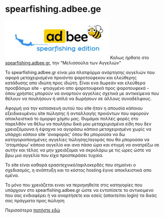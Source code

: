 # spearfishing.adbee.ge

![](images/logo.jpg)
Καλως ήρθατε στο [spearfishing.adbee.gr](https://spearfishing.adbee.gr), την "Mελισσούλα των Aγγελιών"



To spearfishing.adbee.gr είναι μία πλατφόρμα ανάρτησης αγγελιών που αφορά μεταχειρισμένα προιόντα ψαροτούφεκου και ελεύθερης κατάδυσης απο ιδιώτη προς ιδιώτη. Είναι ενα δωρεάν και ελεύθερα προσβάσιμο site - φτιαγμένο απο ψαροτουφεκά προς ψαροτουφεκά - όπου χρήστες μπορούν να αναρτούν αγγελίες σχετικά με αντικείμενα που θέλουν να πουλήσουν ή απλά να δωρήσουν σε άλλους συναδέλφους.

Αφορμή για την κατασκευή αυτού του site ήταν η απουσία κάποιου εξειδικευμένου site πώλησης ή ανταλλαγής προιόντων που αφορούν αποκλειστικά το όμορφο χόμπυ μας. Θυμάμαι πολλές φορές στο παρελθόν να θέλω να πουλήσω δικά μου μεταχειρισμένα είδη που δεν χρειαζόμουνα ή έψαχνα να αγοράσω κάποιο μεταχειρισμένο χωρίς
να υπάρχει κάποιο site 'αναφοράς' όπου θα μπορούσα να δω κατηγοριοποιημένες αγγελίες πώλησης/αγοράς που θα μπορούσα να 'σταμπάρω' κάποια αγγελία και ανα πάσα ώρα και στιγμή να ανατρέξω σε αυτήν και τέλος
να μην χρειάζομαι να σκρολάρω με τις ώρες ώστε να βρω μια αγγελία που είχα προσπεράσει τυχαία.

Το site είναι καθαρά ερασιτεχνικό/αφιλοκερδές που σημαίνει ο σχεδιασμός, η ανάπτυξη και το κόστος hosting έγινε αποκλειστικά απο εμένα.

To μόνο που χρειάζεται ειναι να περιηγηθείτε στις κατηγορίες που υπάρχουν στο spearfishing.adbee.gr ώστε να εντοπίσετε το αντικειμενο που σας ενδιαφέρει ή να αναρτήσετε και εσείς (απαιτείται login) τα δικάς σας πράγματα προς πώληση

Περισσότερα [πατήστε εδώ](https://pda-code.github.io/adbee-promo/)
